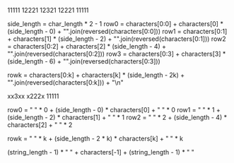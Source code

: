 11111
12221
12321
12221
11111

side_length = char_length * 2 - 1
row0 = characters[0:0] + characters[0] * (side_length - 0) + "".join(reversed(characters[0:0]))
row1 = characters[0:1] + characters[1] * (side_length - 2) + "".join(reversed(characters[0:1]))
row2 = characters[0:2] + characters[2] * (side_length - 4) + "".join(reversed(characters[0:2]))
row3 = characters[0:3] + characters[3] * (side_length - 6) + "".join(reversed(characters[0:3]))


rowk = characters[0:k] + characters[k] * (side_length - 2k) + "".join(reversed(characters[0:k])) + "\n"

xx3xx
x222x
11111


row0 = " " * 0 + (side_length - 0) * characters[0] + " " * 0
row1 = " " * 1 + (side_length - 2) * characters[1] + " " * 1
row2 = " " * 2 + (side_length - 4) * characters[2] + " " * 2

rowk = " " * k + (side_length - 2 * k) * characters[k] + " " * k


(string_length - 1) * " " + characters[-1] + (string_length - 1) * " "